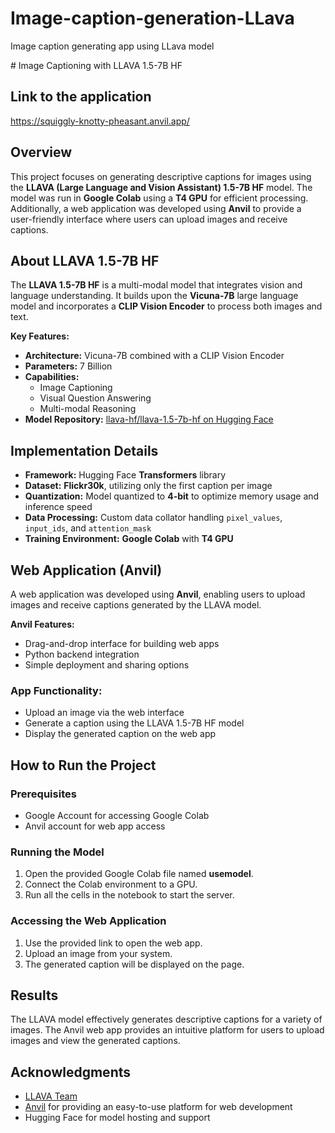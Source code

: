 # Image-caption-generation-LLava
Image caption generating app using LLava model
<p># Image Captioning with LLAVA 1.5-7B HF

## Link to the application
https://squiggly-knotty-pheasant.anvil.app/

## Overview
This project focuses on generating descriptive captions for images using the **LLAVA (Large Language and Vision Assistant) 1.5-7B HF** model. The model was run in **Google Colab** using a **T4 GPU** for efficient processing. Additionally, a web application was developed using **Anvil** to provide a user-friendly interface where users can upload images and receive captions.

## About LLAVA 1.5-7B HF
The **LLAVA 1.5-7B HF** is a multi-modal model that integrates vision and language understanding. It builds upon the **Vicuna-7B** large language model and incorporates a **CLIP Vision Encoder** to process both images and text.

**Key Features:**
- **Architecture:** Vicuna-7B combined with a CLIP Vision Encoder
- **Parameters:** 7 Billion
- **Capabilities:**
  - Image Captioning
  - Visual Question Answering
  - Multi-modal Reasoning
- **Model Repository:** [llava-hf/llava-1.5-7b-hf on Hugging Face](https://huggingface.co/llava-hf/llava-1.5-7b-hf)

## Implementation Details
- **Framework:** Hugging Face **Transformers** library
- **Dataset:** **Flickr30k**, utilizing only the first caption per image
- **Quantization:** Model quantized to **4-bit** to optimize memory usage and inference speed
- **Data Processing:** Custom data collator handling `pixel_values`, `input_ids`, and `attention_mask`
- **Training Environment:** **Google Colab** with **T4 GPU**

## Web Application (Anvil)
A web application was developed using **Anvil**, enabling users to upload images and receive captions generated by the LLAVA model.

**Anvil Features:**
- Drag-and-drop interface for building web apps
- Python backend integration
- Simple deployment and sharing options

### App Functionality:
- Upload an image via the web interface
- Generate a caption using the LLAVA 1.5-7B HF model
- Display the generated caption on the web app

## How to Run the Project

### Prerequisites
- Google Account for accessing Google Colab
- Anvil account for web app access

### Running the Model
1. Open the provided Google Colab file named **usemodel**.
2. Connect the Colab environment to a GPU.
3. Run all the cells in the notebook to start the server.

### Accessing the Web Application
1. Use the provided link to open the web app.
2. Upload an image from your system.
3. The generated caption will be displayed on the page.

## Results
The LLAVA model effectively generates descriptive captions for a variety of images. The Anvil web app provides an intuitive platform for users to upload images and view the generated captions.

## Acknowledgments
- [LLAVA Team](https://huggingface.co/llava-hf)
- [Anvil](https://anvil.works/) for providing an easy-to-use platform for web development
- Hugging Face for model hosting and support

</p>
